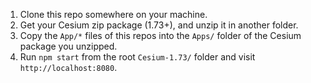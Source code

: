 1. Clone this repo somewhere on your machine.
2. Get your Cesium zip package (1.73+), and unzip it in another folder.
3. Copy the `App/*` files of this repos into the `Apps/` folder of the Cesium package you unzipped.
4. Run `npm start` from the root `Cesium-1.73/` folder and visit `http://localhost:8080`.
